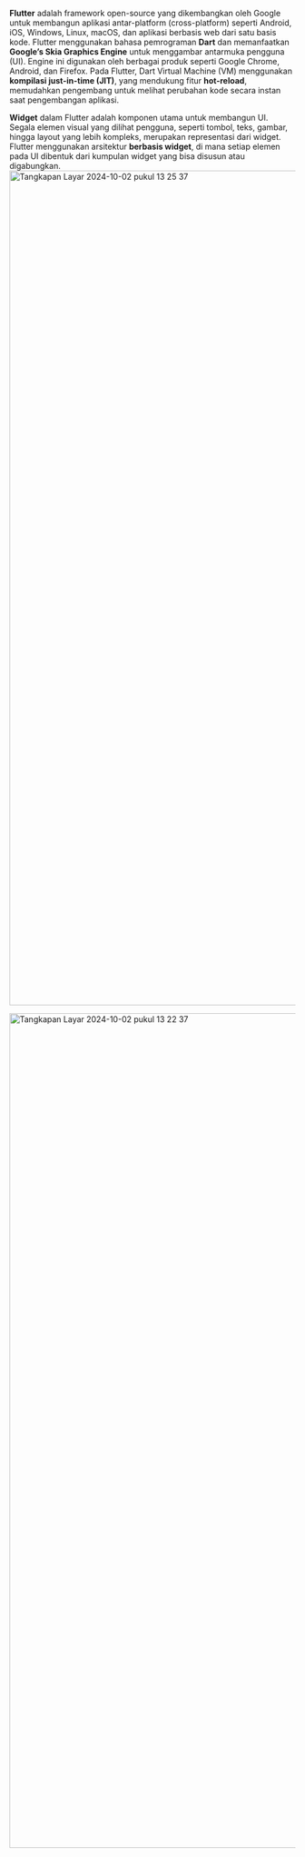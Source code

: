 **Flutter** adalah framework open-source yang dikembangkan oleh Google untuk membangun aplikasi antar-platform (cross-platform) seperti Android, iOS, Windows, Linux, macOS, dan aplikasi berbasis web dari satu basis kode. Flutter menggunakan bahasa pemrograman **Dart** dan memanfaatkan **Google’s Skia Graphics Engine** untuk menggambar antarmuka pengguna (UI). Engine ini digunakan oleh berbagai produk seperti Google Chrome, Android, dan Firefox. Pada Flutter, Dart Virtual Machine (VM) menggunakan **kompilasi just-in-time (JIT)**, yang mendukung fitur **hot-reload**, memudahkan pengembang untuk melihat perubahan kode secara instan saat pengembangan aplikasi.

**Widget** dalam Flutter adalah komponen utama untuk membangun UI. Segala elemen visual yang dilihat pengguna, seperti tombol, teks, gambar, hingga layout yang lebih kompleks, merupakan representasi dari widget. Flutter menggunakan arsitektur **berbasis widget**, di mana setiap elemen pada UI dibentuk dari kumpulan widget yang bisa disusun atau digabungkan.
<img width="1470" alt="Tangkapan Layar 2024-10-02 pukul 13 25 37" src="https://github.com/user-attachments/assets/ea49eaea-7901-4709-ae12-1a7d4045e8ed">


<img width="1470" alt="Tangkapan Layar 2024-10-02 pukul 13 22 37" src="https://github.com/user-attachments/assets/843f1c7a-bef4-43df-a33d-e994c9e3c6b7">






